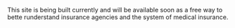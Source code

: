 This site is being built currently and will be available soon as a free way to bette runderstand insurance agencies and the system of medical insurance.
